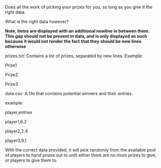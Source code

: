 Does all the work of picking your prizes for you, so long as you give it the right data.

What is the right data however?

**Note, items are displayed with an additional newline in between them. This gap should not be present in data, and is only displayed as such because it would not render the fact that they should be new lines otherwise**

prizes.txt: Contains a list of prizes, separated by new lines. Example:

Prize1

Prize2

Prize3

data.csv: A file that contains potential winners and their entries.

example:

player,entries

player1,6.2

player2,2.4

player3,9.1

With the correct data provided, it will pick randomly from the available pool of players to hand prizes out to until either there are no more prizes to give, or players to give them to.
